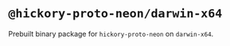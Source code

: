 # `@hickory-proto-neon/darwin-x64`

Prebuilt binary package for `hickory-proto-neon` on `darwin-x64`.
